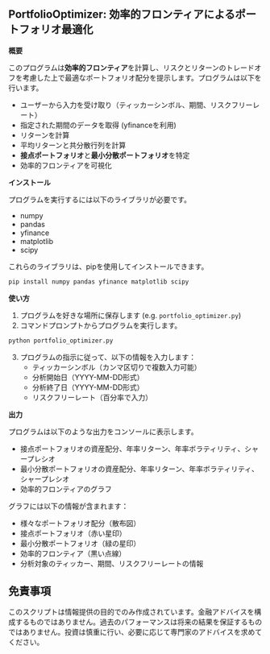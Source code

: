 ## PortfolioOptimizer: 効率的フロンティアによるポートフォリオ最適化

**概要**

このプログラムは**効率的フロンティア**を計算し、リスクとリターンのトレードオフを考慮した上で最適なポートフォリオ配分を提示します。プログラムは以下を行います。

* ユーザーから入力を受け取り（ティッカーシンボル、期間、リスクフリーレート）
* 指定された期間のデータを取得 (yfinanceを利用)
* リターンを計算
* 平均リターンと共分散行列を計算
* **接点ポートフォリオ**と**最小分散ポートフォリオ**を特定
* 効率的フロンティアを可視化

**インストール**

プログラムを実行するには以下のライブラリが必要です。

* numpy
* pandas
* yfinance
* matplotlib
* scipy

これらのライブラリは、pipを使用してインストールできます。

```bash
pip install numpy pandas yfinance matplotlib scipy
```

**使い方**

1. プログラムを好きな場所に保存します (e.g. `portfolio_optimizer.py`)
2. コマンドプロンプトからプログラムを実行します。

```bash
python portfolio_optimizer.py
```

3. プログラムの指示に従って、以下の情報を入力します：
   - ティッカーシンボル（カンマ区切りで複数入力可能）
   - 分析開始日（YYYY-MM-DD形式）
   - 分析終了日（YYYY-MM-DD形式）
   - リスクフリーレート（百分率で入力）

**出力**

プログラムは以下のような出力をコンソールに表示します。

* 接点ポートフォリオの資産配分、年率リターン、年率ボラティリティ、シャープレシオ
* 最小分散ポートフォリオの資産配分、年率リターン、年率ボラティリティ、シャープレシオ
* 効率的フロンティアのグラフ

グラフには以下の情報が含まれます：
- 様々なポートフォリオ配分（散布図）
- 接点ポートフォリオ（赤い星印）
- 最小分散ポートフォリオ（緑の星印）
- 効率的フロンティア（黒い点線）
- 分析対象のティッカー、期間、リスクフリーレートの情報

## 免責事項

このスクリプトは情報提供の目的でのみ作成されています。金融アドバイスを構成するものではありません。過去のパフォーマンスは将来の結果を保証するものではありません。投資は慎重に行い、必要に応じて専門家のアドバイスを求めてください。
